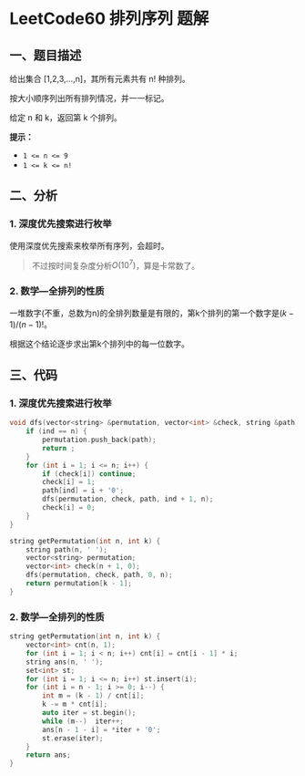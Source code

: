 # LeetCode60 排列序列 题解

## 一、题目描述

给出集合 [1,2,3,...,n]，其所有元素共有 n! 种排列。

按大小顺序列出所有排列情况，并一一标记。

给定 n 和 k，返回第 k 个排列。

**提示：**

- `1 <= n <= 9`
- `1 <= k <= n!`



## 二、分析

### 1. 深度优先搜索进行枚举

使用深度优先搜索来枚举所有序列，会超时。

> 不过按时间复杂度分析$O(10^7)$，算是卡常数了。



### 2. 数学—全排列的性质

一堆数字(不重，总数为n)的全排列数量是有限的，第k个排列的第一个数字是$(k - 1) / (n - 1)!$。

根据这个结论逐步求出第k个排列中的每一位数字。



## 三、代码

### 1. 深度优先搜索进行枚举

```c++
void dfs(vector<string> &permutation, vector<int> &check, string &path, int ind, int &n) {
    if (ind == n) {
        permutation.push_back(path);
        return ;
    }
    for (int i = 1; i <= n; i++) {
        if (check[i]) continue;
        check[i] = 1;
        path[ind] = i + '0';
        dfs(permutation, check, path, ind + 1, n);
        check[i] = 0;
    }
}

string getPermutation(int n, int k) {
    string path(n, ' ');
    vector<string> permutation;
    vector<int> check(n + 1, 0);
    dfs(permutation, check, path, 0, n);
    return permutation[k - 1];
}
```



### 2. 数学—全排列的性质

```c++
string getPermutation(int n, int k) {
    vector<int> cnt(n, 1);
    for (int i = 1; i < n; i++) cnt[i] = cnt[i - 1] * i;
    string ans(n, ' ');
    set<int> st;
    for (int i = 1; i <= n; i++) st.insert(i);
    for (int i = n - 1; i >= 0; i--) {
        int m = (k - 1) / cnt[i];
        k -= m * cnt[i];
        auto iter = st.begin();
        while (m--)  iter++;
        ans[n - 1 - i] = *iter + '0';
        st.erase(iter);
    }
    return ans;
}
```

